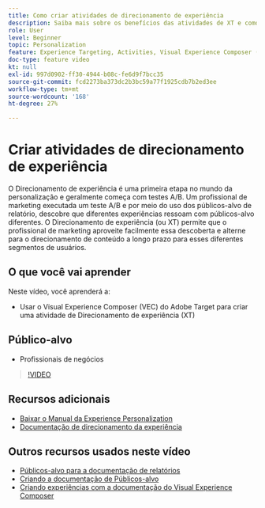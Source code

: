 ```yaml
---
title: Como criar atividades de direcionamento de experiência
description: Saiba mais sobre os benefícios das atividades de XT e como criá-las e usá-las. As atividades de Direcionamento de experiência (XT) permitem que os profissionais de marketing direcionem conteúdo específico para um público-alvo específico.
role: User
level: Beginner
topic: Personalization
feature: Experience Targeting, Activities, Visual Experience Composer (VEC)
doc-type: feature video
kt: null
exl-id: 997d0902-ff30-4944-b08c-fe6d9f7bcc35
source-git-commit: fcd2273ba373dc2b3bc59a77f1925cdb7b2ed3ee
workflow-type: tm+mt
source-wordcount: '168'
ht-degree: 27%

---
```


# Criar atividades de direcionamento de experiência

O Direcionamento de experiência é uma primeira etapa no mundo da personalização e geralmente começa com testes A/B. Um profissional de marketing executada um teste A/B e por meio do uso dos públicos-alvo de relatório, descobre que diferentes experiências ressoam com públicos-alvo diferentes. O Direcionamento de experiência (ou XT) permite que o profissional de marketing aproveite facilmente essa descoberta e alterne para o direcionamento de conteúdo a longo prazo para esses diferentes segmentos de usuários.

## O que você vai aprender

Neste vídeo, você aprenderá a:

* Usar o Visual Experience Composer (VEC) do Adobe Target para criar uma atividade de Direcionamento de experiência (XT)

## Público-alvo

* Profissionais de negócios

>[!VIDEO](https://video.tv.adobe.com/v/22418?quality=12)

## Recursos adicionais

* [Baixar o Manual da Experience Personalization](https://guided.adobe.com/?promoid=K42KVXHD&mv=other&search=personalization+playbook#recommended/solutions/target)
* [Documentação de direcionamento da experiência](https://experienceleague.adobe.com/docs/target/using/activities/experience-targeting/experience-target.html?lang=pt-BR)

## Outros recursos usados neste vídeo

* [Públicos-alvo para a documentação de relatórios](https://experienceleague.adobe.com/docs/target/using/audiences/managing-audience-filters.html?lang=pt-BR)
* [Criando a documentação de Públicos-alvo](https://experienceleague.adobe.com/docs/target/using/audiences/managing-audience-filters.html?lang=pt-BR)
* [Criando experiências com a documentação do Visual Experience Composer](https://experienceleague.adobe.com/docs/target/using/experiences/experiences.html?lang=pt-BR)
